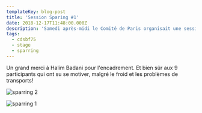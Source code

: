 ```yaml
---
templateKey: blog-post
title: 'Session Sparing #1'
date: 2018-12-17T11:48:00.000Z
description: 'Samedi après-midi le Comité de Paris organisait une session sparring assaut.'
tags:
  - cdsbf75
  - stage
  - sparring
---
```

Un grand merci à Halim Badani pour l'encadrement. Et bien sûr aux 9 participants qui ont su se motiver, malgré le froid et les problèmes de transports!

![sparring 2](/img/sparring_2.jpg)

![sparring 1](/img/sparring_1.jpg)

